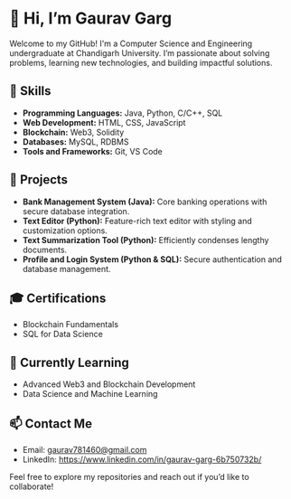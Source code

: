 # 👋 Hi, I’m Gaurav Garg  

Welcome to my GitHub! I'm a Computer Science and Engineering undergraduate at Chandigarh University. I’m passionate about solving problems, learning new technologies, and building impactful solutions.  

## 🚀 Skills  
- **Programming Languages:** Java, Python, C/C++, SQL  
- **Web Development:** HTML, CSS, JavaScript  
- **Blockchain:** Web3, Solidity  
- **Databases:** MySQL, RDBMS  
- **Tools and Frameworks:** Git, VS Code  

## 💼 Projects  
- **Bank Management System (Java):** Core banking operations with secure database integration.  
- **Text Editor (Python):** Feature-rich text editor with styling and customization options.  
- **Text Summarization Tool (Python):** Efficiently condenses lengthy documents.  
- **Profile and Login System (Python & SQL):** Secure authentication and database management.  

## 🎓 Certifications  
- Blockchain Fundamentals  
- SQL for Data Science  

## 🌱 Currently Learning  
- Advanced Web3 and Blockchain Development  
- Data Science and Machine Learning  

## 📫 Contact Me  
- Email: gaurav781460@gmail.com  
- LinkedIn: https://www.linkedin.com/in/gaurav-garg-6b750732b/ 

Feel free to explore my repositories and reach out if you’d like to collaborate!  
